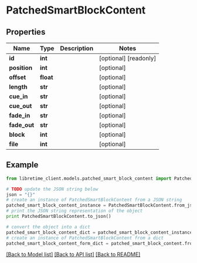 # PatchedSmartBlockContent


## Properties
Name | Type | Description | Notes
------------ | ------------- | ------------- | -------------
**id** | **int** |  | [optional] [readonly] 
**position** | **int** |  | [optional] 
**offset** | **float** |  | [optional] 
**length** | **str** |  | [optional] 
**cue_in** | **str** |  | [optional] 
**cue_out** | **str** |  | [optional] 
**fade_in** | **str** |  | [optional] 
**fade_out** | **str** |  | [optional] 
**block** | **int** |  | [optional] 
**file** | **int** |  | [optional] 

## Example

```python
from libretime_client.models.patched_smart_block_content import PatchedSmartBlockContent

# TODO update the JSON string below
json = "{}"
# create an instance of PatchedSmartBlockContent from a JSON string
patched_smart_block_content_instance = PatchedSmartBlockContent.from_json(json)
# print the JSON string representation of the object
print PatchedSmartBlockContent.to_json()

# convert the object into a dict
patched_smart_block_content_dict = patched_smart_block_content_instance.to_dict()
# create an instance of PatchedSmartBlockContent from a dict
patched_smart_block_content_form_dict = patched_smart_block_content.from_dict(patched_smart_block_content_dict)
```
[[Back to Model list]](../README.md#documentation-for-models) [[Back to API list]](../README.md#documentation-for-api-endpoints) [[Back to README]](../README.md)


